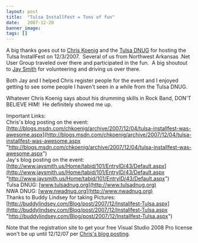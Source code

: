 ```yaml
---
layout: post
title:  "Tulsa InstallFest = Tons of fun"
date:   2007-12-20
banner_image: 
tags: []
---
```


A big thanks goes out to [Chris Koenig](http://blogs.msdn.com/chkoenig/) and the [Tulsa DNUG](http://www.tulsadnug.org) for hosting the Tulsa InstallFest on 12/3/2007.  Several of us from Northwest Arkansas .Net User Group traveled over there and participated in the fun.  A big shoutout to [Jay Smith](http://jaysmith.us) for volunteering and driving us over there.

Both Jay and I helped Chris register people for the event and I enjoyed getting to see some people I haven't seen in a while from the Tulsa DNUG.

Whatever Chris Koenig says about his drumming skills in Rock Band, DON'T BELIEVE HIM!  He definitely showed me up.

Important Links:  
Chris's blog posting on the event: [http://blogs.msdn.com/chkoenig/archive/2007/12/04/tulsa-installfest-was-awesome.aspx](http://blogs.msdn.com/chkoenig/archive/2007/12/04/tulsa-installfest-was-awesome.aspx "http://blogs.msdn.com/chkoenig/archive/2007/12/04/tulsa-installfest-was-awesome.aspx")  
Jay's blog posting on the event: [http://www.jaysmith.us/Home/tabid/101/EntryID/43/Default.aspx](http://www.jaysmith.us/Home/tabid/101/EntryID/43/Default.aspx "http://www.jaysmith.us/Home/tabid/101/EntryID/43/Default.aspx")  
Tulsa DNUG: [www.tulsadnug.org](http://www.tulsadnug.org)  
NWA DNUG: [www.nwadnug.org](http://www.nwadnug.org)  
Thanks to Buddy Lindsey for taking Pictures: [http://buddylindsey.com/Blog/post/2007/12/Installfest-Tulsa.aspx](http://buddylindsey.com/Blog/post/2007/12/Installfest-Tulsa.aspx "http://buddylindsey.com/Blog/post/2007/12/Installfest-Tulsa.aspx")

Note that the registration site to get your free Visual Studio 2008 Pro license won't be up until 12/12/07 per [Chris's blog posting](http://blogs.msdn.com/chkoenig/archive/2007/12/10/installfest-ers-fulfillment-site-almost-ready.aspx).